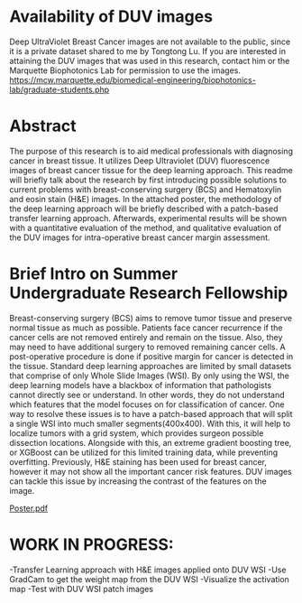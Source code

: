 # Availability of DUV images
Deep UltraViolet Breast Cancer images are not available to the public, since it is a private dataset shared to me by Tongtong Lu. 
If you are interested in attaining the DUV images that was used in this research, contact him or the Marquette Biophotonics Lab for permission to use the images. 
https://mcw.marquette.edu/biomedical-engineering/biophotonics-lab/graduate-students.php

# Abstract
The purpose of this research is to aid medical professionals with diagnosing cancer in breast tissue. It utilizes Deep Ultraviolet (DUV) fluorescence images of breast cancer tissue for the deep learning approach. This readme will briefly talk about the research by first introducing possible solutions to current problems with breast-conserving surgery (BCS) and Hematoxylin and eosin stain (H&E) images. In the attached poster, the methodology of the deep learning approach will be briefly described with a patch-based transfer learning approach. Afterwards, experimental results will be shown with a quantitative evaluation of the method, and qualitative evaluation of the DUV images for intra-operative breast cancer margin assessment.

# Brief Intro on Summer Undergraduate Research Fellowship
Breast-conserving surgery (BCS) aims to remove tumor tissue and preserve normal tissue as much as possible. Patients face cancer recurrence if the cancer cells are not removed entirely and remain on the tissue. Also, they may need to have additional surgery to removed remaining cancer cells. A post-operative procedure is done if positive margin for cancer is detected in the tissue. Standard deep learning approaches are limited by small datasets that comprise of only Whole Slide Images (WSI). By only using the WSI, the deep learning models have a blackbox of information that pathologists cannot directly see or understand. In other words, they do not understand which features that the model focuses on for classification of cancer. One way to resolve these issues is to have a patch-based approach that will split a single WSI into much smaller segments(400x400). With this, it will help to localize tumors with a grid system, which provides surgeon possible dissection locations. Alongside with this, an extreme gradient boosting tree, or XGBoost can be utilized for this limited training data, while preventing overfitting. Previously, H&E staining has been used for breast cancer, however it may not show all the important cancer risk features. DUV images can tackle this issue by increasing the contrast of the features on the image.

[Poster.pdf](https://github.com/dominusoctane/Breast-Cancer-Research/files/7566537/Poster.pdf)

# WORK IN PROGRESS:
-Transfer Learning approach with H&E images applied onto DUV WSI
-Use GradCam to get the weight map from the DUV WSI
-Visualize the activation map
-Test with DUV WSI patch images
